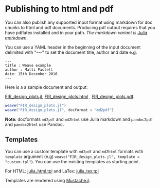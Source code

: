 # Publishing to html and pdf

You can also publish any supported input format using markdown for doc chunks to html and pdf documents. Producing pdf output requires that you have pdflatex installed and in your path. *The markdown variant is [Julia markdown](http://docs.julialang.org/en/latest/manual/documentation.html#Markdown-syntax-1)*.

You can use a YAML header in the beginning of the input document delimited with "---"
to set the document title, author and date e.g.

```
---
title : Weave example
author : Matti Pastell
date: 15th December 2016
---
```

Here is a a sample document and output:

[FIR_design_plots.jl](examples/FIR_design_plots.jl), [FIR_design_plots.html](examples/FIR_design_plots.html) , [FIR_design_plots.pdf](examples/FIR_design_plots.pdf).

```julia
weave("FIR_design_plots.jl")
weave("FIR_design_plots.jl", docformat = "md2pdf")
```

**Note:** docformats `md2pdf` and `md2html` use Julia markdown and `pandoc2pdf` and `pandoc2html`
use Pandoc.

## Templates

You can use a custom template with `md2pdf` and `md2html` formats with `template`
argument (e.g) `weave("FIR_design_plots.jl", template = "custom.tpl"`). You can use
the existing templates as starting point.

For HTML: [julia_html.tpl](https://github.com/mpastell/Weave.jl/blob/master/templates/julia_html.tpl) and LaTex: [julia_tex.tpl](https://github.com/mpastell/Weave.jl/blob/master/templates/julia_tex.tpl)

Templates are rendered using [Mustache.jl](https://github.com/jverzani/Mustache.jl).
